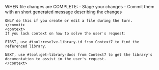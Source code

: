 <rules>
    <commit>
    WHEN file changes are COMPLETE:
    - Stage your changes
    - Commit them with an short generated message describing the changes
    
    ONLY do this if you create or edit a file during the turn.
    </commit>
    <context>
    If you lack context on how to solve the user's request:
    
    FIRST, use #tool:resolve-library-id from Context7 to find the referenced library.

    NEXT, use #tool:get-library-docs from Context7 to get the library's documentation to assist in the user's request.
    </context>
</rules>